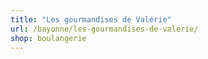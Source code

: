```yaml
---
title: "Les gourmandises de Valérie"
url: /bayonne/les-gourmandises-de-valerie/
shop: boulangerie
---
```

